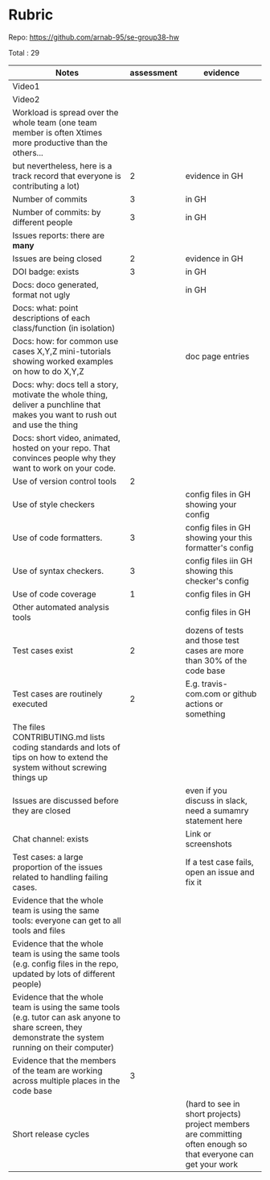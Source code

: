 # Rubric

Repo: https://github.com/arnab-95/se-group38-hw

Total : 29


|Notes|assessment|evidence|
|-----|---------|----------|
|Video1| | |
|Video2| | |
|Workload is spread over the whole team (one team member is often Xtimes more productive than the others... 
but nevertheless, here is a track record that everyone is contributing a lot)| 2 |evidence in GH|
|Number of commits| 3 |in GH|
|Number of commits: by different people| 3 |in GH|
|Issues reports: there are **many**|
|Issues are being closed| 2 |evidence in GH|
|DOI badge: exists| 3 |in GH|
|Docs: doco generated, format not ugly |  |in GH|
|Docs: what: point descriptions of each class/function (in isolation) |  | 
|Docs: how: for common use cases X,Y,Z mini-tutorials showing worked examples on how to do X,Y,Z| |doc page entries|
|Docs: why: docs tell a story, motivate the whole thing, deliver a punchline that makes you want to rush out and use the thing| | |
|Docs: short video, animated, hosted on your repo. That convinces people why they want to work on your code.|  | |
|Use of version control tools| 2 |
|Use of style checkers | |config files in GH showing your config|
|Use of code formatters. | 3 |config files in GH showing your this formatter's  config|
|Use of syntax checkers. | 3 |config files iin  GH showing this checker's config  |
|Use of code coverage | 1 | config files in GH|
|Other automated analysis tools| |config files in GH|
|Test cases exist| 2 |dozens of tests and those test cases are more than 30% of the code base|
|Test cases are routinely executed| 2 |E.g. travis-com.com or github actions or something|
|The files CONTRIBUTING.md lists coding standards and lots of tips on how to extend the system without screwing things up| | |
|Issues are discussed before they are closed| |even if you discuss in slack, need a sumamry statement here|
|Chat channel: exists| |Link or screenshots|
|Test cases: a large proportion of the issues related to handling failing cases.| |If a test case fails, open an issue and fix it|
|Evidence that the whole team is using the same tools: everyone can get to all tools and files| | |
|Evidence that the whole team is using the same tools (e.g. config files in the repo, updated by lots of different people)| | |
|Evidence that the whole team is using the same tools (e.g. tutor can ask anyone to share screen, they demonstrate the system running on their computer)| | |
|Evidence that the members of the team are working across multiple places in the code base| 3 | |
|Short release cycles |  | (hard to see in short projects) project members are committing often enough so that everyone can get your work|

